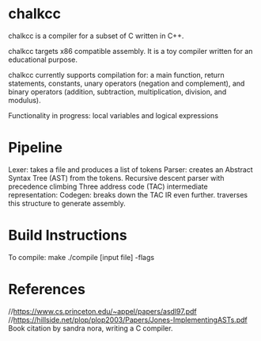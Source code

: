 # chalkcc

chalkcc is a compiler for a subset of C written in C++.

chalkcc targets x86 compatible assembly. It is a toy compiler written for an educational purpose.

chalkcc currently supports compilation for: a main function, return statements, constants, unary operators (negation and complement), and binary operators (addition, subtraction, multiplication, division, and modulus).

Functionality in progress: local variables and logical expressions

# Pipeline
Lexer: takes a file and produces a list of tokens
Parser: creates an Abstract Syntax Tree (AST) from the tokens.  Recursive descent parser with precedence climbing
Three address code (TAC) intermediate representation: 
Codegen: breaks down the TAC IR even further. traverses this structure to generate assembly.
# Build Instructions

To compile: make
./compile [input file] -flags

# References

//https://www.cs.princeton.edu/~appel/papers/asdl97.pdf
//https://hillside.net/plop/plop2003/Papers/Jones-ImplementingASTs.pdf
Book citation by sandra nora, writing a C compiler.